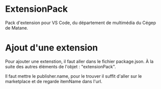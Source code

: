 # ExtensionPack
Pack d'extension pour VS Code, du département de multimédia du Cégep de Matane.


# Ajout d'une extension
Pour ajouter une extenstion, il faut aller dans le fichier package.json. À la suite des autres éléments de l'objet : "extensionPack".

Il faut mettre le publisher.name, pour le trouver il suffit d'aller sur le marketplace et de regarde itemName dans l'url.